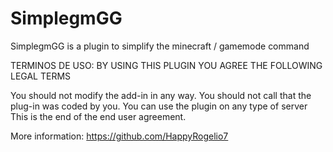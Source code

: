 # SimplegmGG
SimplegmGG is a plugin to simplify the minecraft / gamemode command

TERMINOS DE USO: BY USING THIS PLUGIN YOU AGREE THE FOLLOWING LEGAL TERMS

You should not modify the add-in in any way. You should not call that the plug-in was coded by you. You can use the plugin on any type of server This is the end of the end user agreement.

More information: https://github.com/HappyRogelio7
